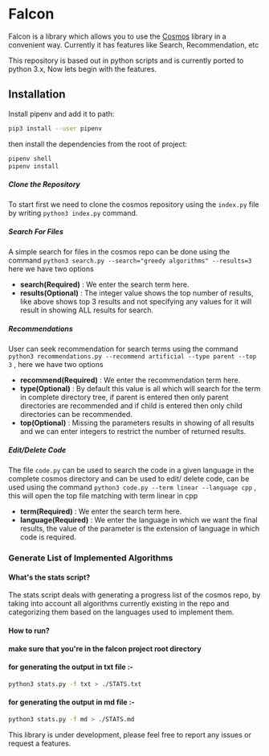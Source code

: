 # Falcon

Falcon is a library which allows you to use the [Cosmos](https://github.com/OpenGenus/cosmos) library in a convenient way. Currently it has features like Search, Recommendation, etc

This repository is based out in python scripts and is currently ported to python 3.x, Now lets begin with the features.

## Installation
Install pipenv and add it to path:  
```bash
pip3 install --user pipenv
```

then install the dependencies from the root of project:  
```bash
pipenv shell
pipenv install
```

##### Clone the Repository
To start first we need to clone the cosmos repository using the ```index.py``` file by writing ```python3 index.py``` command.

##### Search For Files

A simple search for files in the cosmos repo can be done using the command ``` python3 search.py --search="greedy algorithms" --results=3 ``` here we have two options 
- **search(Required)** : We enter the search term here.
- **results(Optional)** : The integer value shows the top number of results, like above shows top 3 results and not specifying any values for it will result in showing ALL results for search.

##### Recommendations

User can seek recommendation for search terms using the command ```python3 recommendations.py --recommend artificial --type parent --top 3``` , here we have two options
- **recommend(Required)** : We enter the recommendation term here.
- **type(Optional)** : By default this value is all which will search for the term in complete directory tree, if parent is entered then only parent directories are recommended and if child is entered then only child directories can be recommended.
- **top(Optional)** : Missing the parameters results in showing of all results and we can enter integers to restrict the number of returned results.

##### Edit/Delete Code
The file ```code.py``` can be used to search the code in a given language in the complete cosmos directory and can be used to edit/ delete code, can be used using the command ``` python3 code.py --term linear --language cpp ``` , this will open the top file matching with term linear in cpp
- **term(Required)** : We enter the search term here.
- **language(Required)** : We enter the language in which we want the final results, the value of the parameter is the extension of language in which code is required.

### Generate List of Implemented Algorithms
#### What's the stats script?
The stats script deals with generating a progress list of the cosmos repo, by taking into account all algorithms currently existing in the repo and categorizing them based on the languages used to implement them.

#### How to run?
**make sure that you're in the falcon project root directory**

#### for generating the output in txt file :-
```bash
python3 stats.py -f txt > ./STATS.txt
```

#### for generating the output in md file :-
```bash
python3 stats.py -f md > ./STATS.md
```

This library is under development, please feel free to report any issues or request a features.
